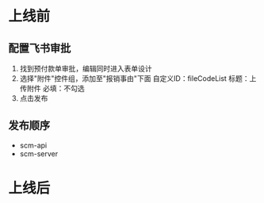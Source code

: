 # 上线前

## 配置飞书审批

1. 找到预付款单审批，编辑同时进入表单设计
2. 选择"附件"控件组，添加至"报销事由"下面
   自定义ID：fileCodeList
   标题：上传附件
   必填：不勾选
3. 点击发布

## 发布顺序

- scm-api
- scm-server

# 上线后